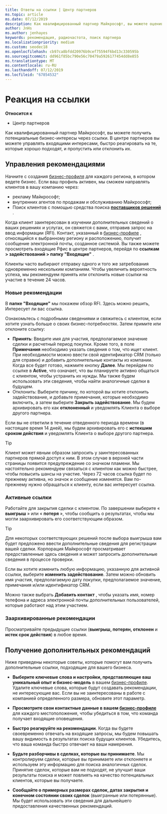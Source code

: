 ```yaml
---
title: Ответы на ссылки | Центр партнеров
ms.topic: article
ms.date: 07/12/2019
description: Как квалифицированный партнер Майкрософт, вы можете оценивать и согласовывать ссылки в центре партнеров, а также отвечать на них.
author: JnHs
ms.author: jenhayes
keywords: рекомендация, радиочастота, поиск партнера
ms.localizationpriority: medium
ms.custom: seodec18
ms.openlocfilehash: cb97ca8bfdd20976b9cef75594f6bd13c330595b
ms.sourcegitcommit: dd961f85bc790e56c70479a5926177454dd8e855
ms.translationtype: MT
ms.contentlocale: ru-RU
ms.lasthandoff: 07/12/2019
ms.locfileid: "67854532"
---
```

# <a name="respond-to-referrals"></a>Реакция на ссылки

**Относится к**

-  Центр партнеров

Как квалифицированный партнер Майкрософт, вы можете получить потенциальные бизнес-интересы через ссылки. В центре партнеров вы можете управлять входящими интересами, быстро реагировать на те, которые хорошо подходят, и пропустить или отклонить их. 

## <a name="referral-management"></a>Управления рекомендациями

Начните с создания [бизнес-профиля](create-a-marketing-profile.md) для каждого региона, в котором ведете бизнес. Если ваш профиль активен, мы сможем направлять клиентов в вашу компанию через:

*  рекламу Майкрософт;
*  внутренних агентов по продажам и обслуживанию Майкрософт;
*  Поиск клиентов с помощью средства поиска **[поставщиков решений](https://www.microsoft.com/solution-providers/home)** .

Когда клиент заинтересован в изучении дополнительных сведений о ваших решениях и услугах, он свяжется с вами, отправив запрос на ввод информации (RFI). Контакт, указанный в [бизнес-профиле](create-a-marketing-profile.md) , относящийся к выбранному региону и расположению, получит сообщение электронной почты, созданное системой. Вы также можете просмотреть входящие Рфис в центре партнеров, перейдя по **ссылкам > задействований > папку "Входящие"** .

Клиенты часто выбирают отправку одного и того же затребования одновременно нескольким компаниям. Чтобы увеличить вероятность успеха, мы рекомендуем принять или отклонить новые ссылки на участие в течение 24 часов.

### <a name="new-referrals"></a>Новые рекомендации

В **папке "Входящие"** мы покажем обзор RFI. Здесь можно решить, Интересует ли вас ссылка.

Ознакомьтесь с подробными сведениями и свяжитесь с клиентом, если хотите узнать больше о своих бизнес-потребностях. Затем примите или отклоните ссылку:

*  **Принять**: Введите имя для участия, предполагаемое значение сделки и расчетный период покупки. Кроме того, в поле **Примечания** необходимо указать сведения о том, что ищет клиент. При необходимости можно ввести свой идентификатор CRM (только для справки) и добавить дополнительные контакты из компании. Когда все будет готово, нажмите кнопку **Далее**. Мы перейдем по ссылке в **Active**, что означает, что вы планируете активно общаться с клиентом, чтобы устранить их нужды. Мы также будем использовать эти сведения, чтобы найти аналогичные сделки в будущем.
*  Отклонить: Выберите причину, по которой вы хотите отклонить задействование, и добавьте примечания, которые необходимо включить, а затем выберите **Закрыть задействование**. Мы будем архивировать его как **отклоненный** и уведомлять Клиента о выборе другого партнера.

Если вы не ответили в течение отведенного периода времени (в настоящее время 14 дней), мы будем архивировать его с **истекшим сроком действия** и уведомлять Клиента о выборе другого партнера.

> [!TIP]
> Клиент может явным образом запросить у заинтересованных партнеров прямой доступ к ним. В этом случае в верхней части страницы появится предупреждение со значком пламени. Мы настоятельно рекомендуем связаться с клиентом как можно быстрее, чтобы повысить шансы на участие. Через 72 часов ссылка будет по прежнему активна, но значок и сообщение изменятся. Вам по-прежнему нужно обращаться к клиенту, если вас интересует ссылка.

### <a name="active-referrals"></a>Активные ссылки

Работайте для закрытия сделки с клиентом. По завершении выберите « **выигрыш** » или « **потеря** », чтобы сообщить о результатах, чтобы мы могли заархивировать его соответствующим образом.

> [!TIP]
> Для некоторых соответствующих решений после выбора выигрыша  вам будет предложено ввести дополнительные сведения для регистрации вашей сделки. Корпорация Майкрософт просматривает предоставленные здесь сведения и может запросить дополнительные сведения в процессе проверки.

Если вы хотите изменить любую информацию, указанную для активной ссылки, выберите **изменить задействование**. Затем можно обновить имя участия, предполагаемую дату покупки, предполагаемое значение, примечания и/или идентификатор CRM.

Можно также выбрать **Добавить контакт** , чтобы указать имя, номер телефона и адреса электронной почты дополнительных пользователей, которые работают над этим участием.


### <a name="archived-referrals"></a>Заархивированные рекомендации

Просматривайте предыдущие ссылки (**выигрыш, потерян, отклонен** и **истек срок действия**) в любое время. 

## <a name="getting-more-referrals"></a>Получение дополнительных рекомендаций

Ниже приведены некоторые советы, которые помогут вам получить дополнительные ссылки, подходящие для вашего бизнеса.

*  **Выберите ключевые слова и настройки, представляющие ваш уникальный опыт и бизнес-модель** в вашем [бизнес-профиле](create-a-marketing-profile.md). Удалите ключевые слова, которые будут создавать рекомендации, не интересующие вас. Если вы не заинтересованы в работе с компанией определенного размера, обновите этот параметр.

*  **Просмотрите свои контактные данные в вашем [бизнес-профиле](create-a-marketing-profile.md)** для каждого местоположения, чтобы убедиться в том, что команда получает входящие оповещения.

*  **Быстро реагируйте на рекомендации**. Когда вы будете своевременно отвечать на входящие запросы, мы будем повышать вашу видимость в результатах поиска будущих клиентов. Убедитесь, что ваша команда быстро отвечает на ваши намерения.

*  **Будьте разборчивы в сделках, которые вы принимаете**. Мы контролируем сделки, которые вы принимаете или отклоняете и используем эту информацию для поиска аналогичных сделок. Принятие сделок, которые вам не подходят, не улучшит ваши результаты поиска и может повлиять на качество потенциальных клиентов, которые вы получаете.

*  **Сообщайте о примерных размерах сделок, датах закрытия и конечном состоянии своих сделок** (выигранные или потерянные). Мы будет использовать эти сведения для дальнейшего предоставления качественных рекомендаций.

